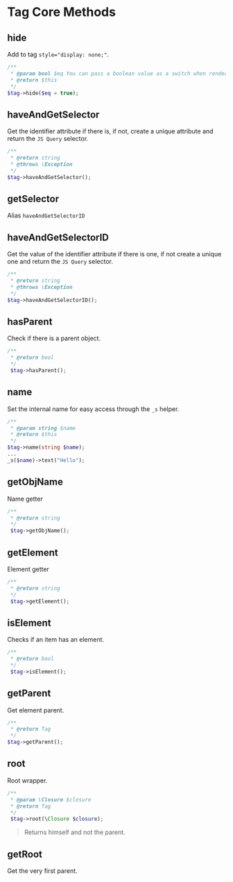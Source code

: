 # Tag Core Methods

## hide
Add to tag `style="display: none;"`.
```php
/**  
 * @param bool $eq You can pass a boolean value as a switch when rendering.
 * @return $this  
 */
$tag->hide($eq = true);
```

## haveAndGetSelector
Get the identifier attribute if there is, if not, create a unique attribute and return the `JS Query` selector.
```php
/**  
 * @return string  
 * @throws \Exception  
 */
$tag->haveAndGetSelector();
```

## getSelector
Alias `haveAndGetSelectorID`

## haveAndGetSelectorID
Get the value of the identifier attribute if there is one, if not create a unique one and return the `JS Query` selector.
```php
/**  
 * @return string  
 * @throws \Exception  
 */
$tag->haveAndGetSelectorID();
```


## hasParent
Check if there is a parent object.
```php
/**  
 * @return bool  
 */
 $tag->hasParent();
```

## name
Set the internal name for easy access through the `_s` helper.
```php
/**  
 * @param string $name  
 * @return $this  
 */
$tag->name(string $name);
...
_s($name)->text("Hello");
```

## getObjName
Name getter
```php
/**  
 * @return string  
 */
 $tag->getObjName();
```

## getElement
Element getter
```php
/**  
 * @return string  
 */
 $tag->getElement();
```

## isElement
Checks if an item has an element.
```php
/**  
 * @return bool  
 */
 $tag->isElement();
```

## getParent
Get element parent.
```php
/**  
 * @return Tag  
 */
$tag->getParent();
```

## root
Root wrapper.
```php
/**  
 * @param \Closure $closure  
 * @return Tag 
 */
 $tag->root(\Closure $closure);
```
> Returns himself and not the parent.

## getRoot
Get the very first parent.
